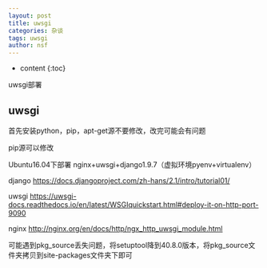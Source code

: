 ```yaml
---
layout: post
title: uwsgi
categories: 杂谈
tags: uwsgi
author: nsf
---
```


* content
{:toc}

uwsgi部署

## uwsgi

首先安装python，pip，apt-get源不要修改，改完可能会有问题

pip源可以修改

Ubuntu16.04下部署 nginx+uwsgi+django1.9.7（虚拟环境pyenv+virtualenv）

django https://docs.djangoproject.com/zh-hans/2.1/intro/tutorial01/

uwsgi https://uwsgi-docs.readthedocs.io/en/latest/WSGIquickstart.html#deploy-it-on-http-port-9090

nginx http://nginx.org/en/docs/http/ngx_http_uwsgi_module.html

可能遇到pkg_source丢失问题，将setuptool降到40.8.0版本，将pkg_source文件夹拷贝到site-packages文件夹下即可